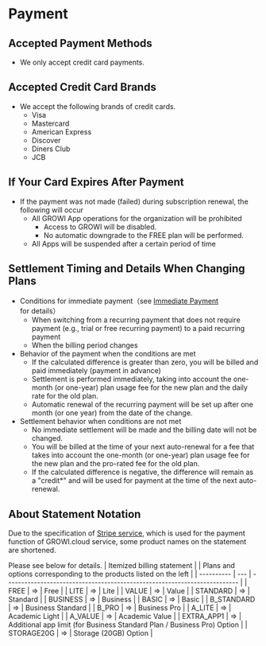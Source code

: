 # Payment

## Accepted Payment Methods

- We only accept credit card payments.

## Accepted Credit Card Brands

- We accept the following brands of credit cards.
  - Visa
  - Mastercard
  - American Express
  - Discover
  - Diners Club
  - JCB


## If Your Card Expires After Payment

- If the payment was not made (failed) during subscription renewal, the following will occur
  - All GROWI App operations for the organization will be prohibited
    - Access to GROWI will be disabled.
    - No automatic downgrade to the FREE plan will be performed.
  - All Apps will be suspended after a certain period of time

## Settlement Timing and Details When Changing Plans

- Conditions for immediate payment（see [Immediate Payment](https://stripe.com/docs/billing/subscriptions/upgrade-downgrade#immediate-payment) for details）
  - When switching from a recurring payment that does not require payment (e.g., trial or free recurring payment) to a paid recurring payment
  - When the billing period changes
- Behavior of the payment when the conditions are met
  - If the calculated difference is greater than zero, you will be billed and paid immediately (payment in advance)
  - Settlement is performed immediately, taking into account the one-month (or one-year) plan usage fee for the new plan and the daily rate for the old plan.
  - Automatic renewal of the recurring payment will be set up after one month (or one year) from the date of the change.
- Settlement behavior when conditions are not met
  - No immediate settlement will be made and the billing date will not be changed.
  - You will be billed at the time of your next auto-renewal for a fee that takes into account the one-month (or one-year) plan usage fee for the new plan and the pro-rated fee for the old plan.
  - If the calculated difference is negative, the difference will remain as a "credit*" and will be used for payment at the time of the next auto-renewal.

## About Statement Notation

Due to the specification of  [Stripe service](https://stripe.com/en-jp), which is used for the payment function of GROWI.cloud service, some product names on the statement are shortened.

Please see below for details.
| Itemized billing statement |     | Plans and options corresponding to the products listed on the left                                      |
| ---------- | --- | ------------------------------------------------------------------------- |
| FREE       | =>  | Free                                                                      |
| LITE       | =>  | Lite                                                                      |
| VALUE      | =>  | Value                                                                     |
| STANDARD   | =>  | Standard                                                                  |
| BUSINESS   | =>  | Business                                                                  |
| BASIC      | =>  | Basic                                                                     |
| B_STANDARD | =>  | Business Standard                                                         |
| B_PRO      | =>  | Business Pro                                                              |
| A_LITE     | =>  | Academic Light                                                            |
| A_VALUE    | =>  | Academic Value                                                            |
| EXTRA_APP1 | =>  | Additional app limit (for Business Standard Plan / Business Pro) Option   |
| STORAGE20G | =>  | Storage (20GB) Option                                                     |

